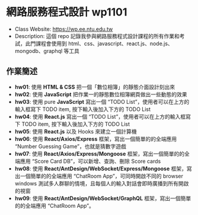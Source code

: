 # 網路服務程式設計 wp1101
- Class Website: https://wp.ee.ntu.edu.tw
- Description: 這個 repo 記錄我參與網路服務程式設計課程的所有作業和考試，此門課程會使用到 html、css、javascript、react.js、node.js、mongodb、graphql 等工具

## 作業簡述
- **hw01**: 使⽤ **HTML & CSS** 把⼀個「數位相簿」的靜態介⾯設計刻出來
- **hw02**: 使⽤ **JavaScript** 把作業⼀的靜態數位相簿網⾴做出⼀些動態的效果
- **hw03**: 使⽤ pure **JavaScript** 寫出⼀個 “TODO List”，使⽤者可以在上⽅的輸入框寫下 TODO item, 按下輸入後加入下⽅的 TODO List
- **hw04**: 使⽤ **React.js** 寫出⼀個 “TODO List”，使⽤者可以在上⽅的輸入框寫下 TODO item, 按下輸入後加入下⽅的 TODO List
- **hw05**: 使⽤ **React.js** 以及 Hooks 來建立一個計算機
- **hw06**: 使⽤ **React/Axios/Express** 框架，寫出⼀個簡單的的全端應⽤ “Number Guessing Game”，也就是猜數字遊戲
- **hw07**: 使⽤ **React/Axios/Express/Mongoose** 框架，寫出⼀個簡單的的全端應⽤ “Score Card DB”，可以新增、查詢、刪除 Score cards
- **hw08**: 使⽤ **React/AntDesign/WebSocket/Express/Mongoose** 框架，寫出⼀個簡單的的全端應⽤ “ChatRoom App”，可同時開啟不同的 browser windows 測試多⼈群聊的情境，且每個⼈的輸入對話會即時廣播到所有開啟的視窗
- **hw09**: 使⽤ **React/AntDesign/WebSocket/GraphQL** 框架，寫出⼀個簡單的的全端應⽤ “ChatRoom App”。
